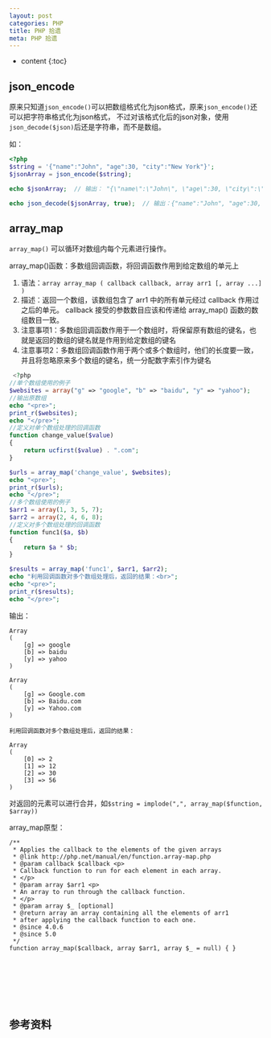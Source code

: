 ```yaml
---
layout: post
categories: PHP
title: PHP 拾遗
meta: PHP 拾遗
---
```

* content
{:toc}

## json_encode

原来只知道`json_encode()`可以把数组格式化为json格式，原来`json_encode()`还可以把字符串格式化为json格式，
不过对该格式化后的json对象，使用`json_decode($json)`后还是字符串，而不是数组。

如：
```php
<?php
$string = '{"name":"John", "age":30, "city":"New York"}';
$jsonArray = json_encode($string);

echo $jsonArray;  // 输出： "{\"name\":\"John\", \"age\":30, \"city\":\"New York\"}" 

echo json_decode($jsonArray, true);  // 输出：{"name":"John", "age":30, "city":"New York"} 
```

## array_map

`array_map()` 可以循环对数组内每个元素进行操作。

array_map()函数：多数组回调函数，将回调函数作用到给定数组的单元上 
1. 语法：`array array_map ( callback callback, array arr1 [, array ...] )` 
2. 描述：返回一个数组，该数组包含了 arr1 中的所有单元经过 callback 作用过之后的单元。
callback 接受的参数数目应该和传递给 array_map() 函数的数组数目一致。 
3. 注意事项1：多数组回调函数作用于一个数组时，将保留原有数组的键名，也就是返回的数组的键名就是作用到给定数组的键名 
4. 注意事项2：多数组回调函数作用于两个或多个数组时，他们的长度要一致，并且将忽略原来多个数组的键名，统一分配数字索引作为键名 

```php
 <?php
//单个数组使用的例子 
$websites = array("g" => "google", "b" => "baidu", "y" => "yahoo");
//输出原数组 
echo "<pre>";
print_r($websites);
echo "</pre>";
//定义对单个数组处理的回调函数 
function change_value($value)
{
    return ucfirst($value) . ".com";
}

$urls = array_map('change_value', $websites);
echo "<pre>";
print_r($urls);
echo "</pre>";
//多个数组使用的例子 
$arr1 = array(1, 3, 5, 7);
$arr2 = array(2, 4, 6, 8);
//定义对多个数组处理的回调函数 
function func1($a, $b)
{
    return $a * $b;
}

$results = array_map('func1', $arr1, $arr2);
echo "利用回调函数对多个数组处理后，返回的结果：<br>";
echo "<pre>";
print_r($results);
echo "</pre>"; 
```

输出：
```
Array
(
    [g] => google
    [b] => baidu
    [y] => yahoo
)

Array
(
    [g] => Google.com
    [b] => Baidu.com
    [y] => Yahoo.com
)

利用回调函数对多个数组处理后，返回的结果：

Array
(
    [0] => 2
    [1] => 12
    [2] => 30
    [3] => 56
)
```

对返回的元素可以进行合并，如`$string = implode(",", array_map($function, $array))`

array_map原型：
```
/**
 * Applies the callback to the elements of the given arrays
 * @link http://php.net/manual/en/function.array-map.php
 * @param callback $callback <p>
 * Callback function to run for each element in each array.
 * </p>
 * @param array $arr1 <p>
 * An array to run through the callback function.
 * </p>
 * @param array $_ [optional]
 * @return array an array containing all the elements of arr1
 * after applying the callback function to each one.
 * @since 4.0.6
 * @since 5.0
 */
function array_map($callback, array $arr1, array $_ = null) { }
```






<br/><br/><br/><br/><br/>
## 参考资料


